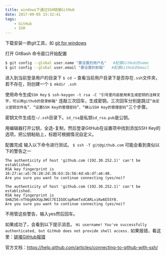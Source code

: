 ```yaml
---
title: windows下通过SSH链接GitHub
date: 2017-09-05 15:32:41
tags:
	- GitHub
	- SSH
---
```

下载安装一款git工具，如 [git for windows](https://git-for-windows.github.io/)

打开 GitBash 命令窗口开始配置

``` bash
$ git config --global user.name "要设置的用户名"	#配置GitHub的name
$ git config --global user.email "要设置的邮箱"	#配置GitHub的email
```
进入到当前登录用户的目录下
`$ cd ~`
查看当前用户目录下是否存在`.ssh`文件夹，若不存在，则创建一个
`$ mkdir .ssh`

<!-- more -->

使用命令生成`SSH Key`
`$ ssh-keygen -t rsa -C "引号里内容是用来生成密钥的注释文字，可以用github的登录邮箱"`
连敲三次回车，生成密钥。三次回车分别是跳过`“自定义密钥文件名”、“设置SSH Key的管理密码”、“确认SSH Key的管理密码”`三个步骤。

密钥文件生成在`~/.ssh`目录下。`id_rsa`是私钥`id_rsa.pub`是公钥。

用编辑器打开公钥，全选-复制，然后登录GitHub在设置项中找到添加SSH Key的选项，把公钥粘贴上，标题可根据情况自定义。

配置完成 输入以下命令进行测试。
`$ ssh -T git@github.com`
可能会看到类似以下的警告之一
```
The authenticity of host 'github.com (192.30.252.1)' can't be established.
RSA key fingerprint is 16:27:ac:a5:76:28:2d:36:63:1b:56:4d:eb:df:a6:48.
Are you sure you want to continue connecting (yes/no)?

The authenticity of host 'github.com (192.30.252.1)' can't be established.
RSA key fingerprint is SHA256:nThbg6kXUpJWGl7E1IGOCspRomTxdCARLviKw6E5SY8.
Are you sure you want to continue connecting (yes/no)?	
```
不用管这些警告，输入yes然后回车。

如果成功了，会看到以下提示消息。
`Hi username! You've successfully authenticated, but GitHub does not
provide shell access.`
如果报错，看这里：[链接GitHub报错](https://maode.github.io/2017/09/05/GitHub-link-error-170905/)

官方文档：https://help.github.com/articles/connecting-to-github-with-ssh/
